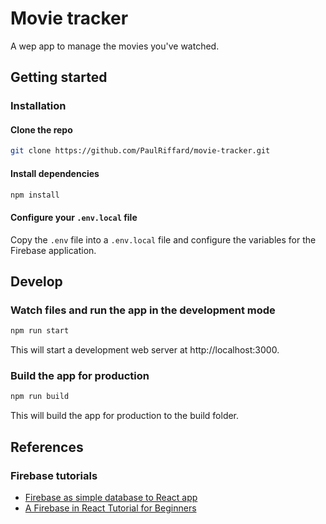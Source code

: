 # Movie tracker

A wep app to manage the movies you've watched.

## Getting started

### Installation

#### Clone the repo

```sh
git clone https://github.com/PaulRiffard/movie-tracker.git
```

#### Install dependencies

```sh
npm install
```

#### Configure your `.env.local` file

Copy the `.env` file into a `.env.local` file and configure the variables for the Firebase application.


## Develop

### Watch files and run the app in the development mode

```sh
npm run start
```

This will start a development web server at http://localhost:3000.

### Build the app for production

```sh
npm run build
```

This will build the app for production to the build folder.

## References

### Firebase tutorials

- [Firebase as simple database to React app](https://sebhastian.com/react-firebase-real-time-database-guide)
- [A Firebase in React Tutorial for Beginners](https://www.robinwieruch.de/complete-firebase-authentication-react-tutorial)


